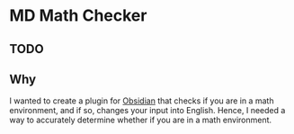 # MD Math Checker

## TODO

## Why

I wanted to create a plugin for [Obsidian](https://obsidian.md/) that checks if you are in a math environment, and if so, changes your input into English. Hence, I needed a way to accurately determine whether if you are in a math environment.

